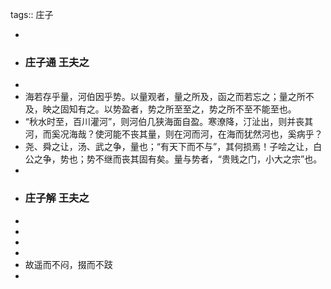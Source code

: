 tags:: 庄子

-
- ### 庄子通 王夫之
-
- 海若存乎量，河伯因乎势。以量观者，量之所及，函之而若忘之；量之所不及，映之固知有之。以势盈者，势之所至至之，势之所不至不能至也。
- “秋水时至，百川灌河”，则河伯几狭海面自盈。寒潦降，汀沚出，则并丧其河，而奚况海哉？使河能不丧其量，则在河而河，在海而犹然河也，奚病乎？
- 尧、舜之让，汤、武之争，量也；“有天下而不与”，其何损焉！子哙之让，白公之争，势也；势不继而丧其固有矣。量与势者，“贵贱之门，小大之宗”也。
-
- ### 庄子解 王夫之
-
-
-
-
- 故遥而不闷，掇而不跂
-
